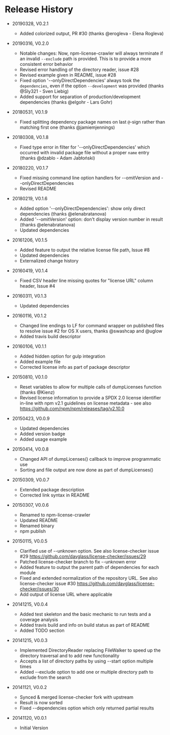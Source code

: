 # Release History

* 20190328, V0.2.1
    * Added colorized output, PR #30 (thanks @erogleva - Elena Rogleva)
* 20190316, V0.2.0
    * Notable changes: Now, npm-license-crawler will always terminate if an invalid 
      `--exclude` path is provided. This is to provide a more consistent error behavior
    * Revised error handling of the directory reader, issue #28
    * Revised example given in README, issue #28
    * Fixed option '--onlyDirectDependencies' always took the `dependencies`, even 
      if the option `--development` was provided (thanks @Sly321 - Sven Liebig)
    * Added support for separation of production/development dependencies (thanks @elgohr - Lars Gohr)

* 20180531, V0.1.9
    * Fixed splitting dependency package names on last `@`-sign rather than matching 
      first one (thanks @jamiemjennings)

* 20180308, V0.1.8
    * Fixed type error in filter for '--onlyDirectDependencies' which occurred with invalid
      package file without a proper `name` entry (thanks @dzablo - Adam Jabłoński)
       
* 20180220, V0.1.7
    * Fixed missing command line option handlers for --omitVersion and --onlyDirectDependencies
    * Revised README 

* 20180219, V0.1.6
    * Added option '--onlyDirectDependencies': show only direct dependencies (thanks @elenabratanova)
    * Added '--omitVersion' option: don't display version number in result (thanks @elenabratanova)
    * Updated dependencies

* 20161206, V0.1.5
    * Added feature to output the relative license file path, Issue #8
    * Updated dependencies
    * Externalized change history
    
* 20160419, V0.1.4
    * Fixed CSV header line missing quotes for "license URL" column header, Issue #4

* 20160311, V0.1.3
    * Updated dependencies
    
* 20160116, V0.1.2
    * Changed line endings to LF for command wrapper on published files to resolve 
      issue #2 for OS X users, thanks @swashcap and @uglow
    * Added travis build descriptor
    
* 20160106, V0.1.1
    * Added hidden option for gulp integration
    * Added example file
    * Corrected license info as part of package descriptor
    
* 20150810, V0.1.0
    * Reset variables to allow for multiple calls of dumpLicenses function (thanks @Kienz)
    * Revised license information to provide a SPDX 2.0 license identifier in-line with npm v2.1 guidelines on 
      license metadata - see also https://github.com/npm/npm/releases/tag/v2.10.0

* 20150423, V0.0.9
    * Updated dependencies
    * Added version badge
    * Added usage example
    
* 20150414, V0.0.8
    * Changed API of dumpLicenses() callback to improve programmatic use 
    * Sorting and file output are now done as part of dumpLicenses()
    
* 20150309, V0.0.7
    * Extended package description
    * Corrected link syntax in README

* 20150307, V0.0.6
    * Renamed to npm-license-crawler
    * Updated README
    * Renamed binary
    * npm publish
    
* 20150115, V0.0.5
    * Clarified use of --unknown option. See also license-checker issue #29 <https://github.com/davglass/license-checker/issues/29>
    * Patched license-checker branch to fix --unknown error
    * Added feature to output the parent path of dependencies for each module
    * Fixed and extended normalization of the repository URL. See also license-checker issue #30 <https://github.com/davglass/license-checker/issues/30>
    * Add output of license URL where applicable
    
* 20141215, V0.0.4
    * Added test skeleton and the basic mechanic to run tests and a coverage analysis
    * Added travis build and info on build status as part of README
    * Added TODO section
    
* 20141215, V0.0.3
    * Implemented DirectoryReader replacing FileWalker to speed up the directory traversal and to add new functionality
    * Accepts a list of directory paths by using --start option multiple times
    * Added --exclude option to add one or multiple directory path to exclude from the search

* 20141121, V0.0.2
    * Synced & merged license-checker fork with upstream
    * Result is now sorted
    * Fixed --dependencies option which only returned partial results
    
* 20141120, V0.0.1
    * Initial Version